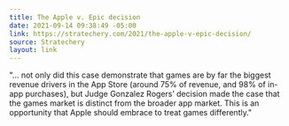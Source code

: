 ```yaml
---
title: The Apple v. Epic decision
date: 2021-09-14 09:38:49 -05:00
link: https://stratechery.com/2021/the-apple-v-epic-decision/
source: Stratechery
layout: link
---
```


"... not only did this case demonstrate that games are by far the biggest revenue drivers in the App Store (around 75% of revenue, and 98% of in-app purchases), but Judge Gonzalez Rogers’ decision made the case that the games market is distinct from the broader app market. This is an opportunity that Apple should embrace to treat games differently."